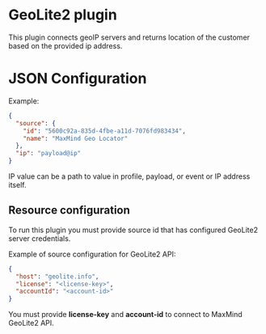 # GeoLite2 plugin

This plugin connects geoIP servers and returns location of the customer based on the provided ip address.

# JSON Configuration

Example:

```json
{
  "source": {
    "id": "5600c92a-835d-4fbe-a11d-7076fd983434",
    "name": "MaxMind Geo Locator"
  },
  "ip": "payload@ip"
}
```

IP value can be a path to value in profile, payload, or event or IP address itself.

## Resource configuration

To run this plugin you must provide source id that has configured GeoLite2 server credentials.

Example of source configuration for GeoLite2 API:

```json
{
  "host": "geolite.info",
  "license": "<license-key>",
  "accountId": "<account-id>"
}
```

You must provide __license-key__ and __account-id__ to connect to MaxMind GeoLite2 API.
